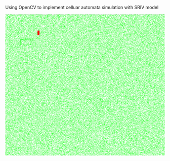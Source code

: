 Using OpenCV to implement celluar automata simulation with SRIV model

![](https://github.com/JiayouQin/Python-projects/blob/master/pictures/epidemicSim.gif?raw=true)
